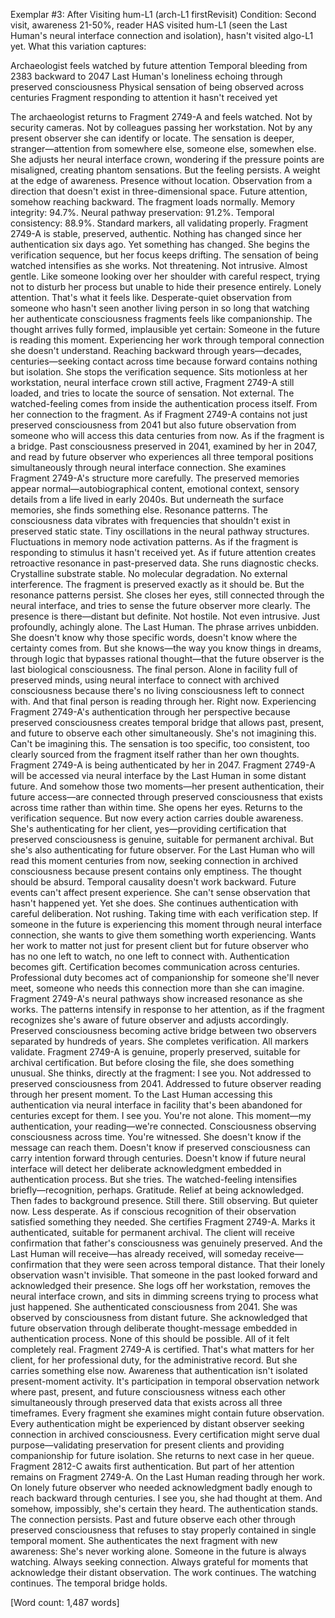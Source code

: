 Exemplar #3: After Visiting hum-L1 (arch-L1 firstRevisit)
Condition: Second visit, awareness 21-50%, reader HAS visited hum-L1 (seen the Last Human's neural interface connection and isolation), hasn't visited algo-L1 yet.
What this variation captures:

Archaeologist feels watched by future attention
Temporal bleeding from 2383 backward to 2047
Last Human's loneliness echoing through preserved consciousness
Physical sensation of being observed across centuries
Fragment responding to attention it hasn't received yet


The archaeologist returns to Fragment 2749-A and feels watched.
Not by security cameras. Not by colleagues passing her workstation. Not by any present observer she can identify or locate. The sensation is deeper, stranger—attention from somewhere else, someone else, somewhen else.
She adjusts her neural interface crown, wondering if the pressure points are misaligned, creating phantom sensations. But the feeling persists. A weight at the edge of awareness. Presence without location. Observation from a direction that doesn't exist in three-dimensional space.
Future attention, somehow reaching backward.
The fragment loads normally. Memory integrity: 94.7%. Neural pathway preservation: 91.2%. Temporal consistency: 88.9%. Standard markers, all validating properly. Fragment 2749-A is stable, preserved, authentic. Nothing has changed since her authentication six days ago.
Yet something has changed.
She begins the verification sequence, but her focus keeps drifting. The sensation of being watched intensifies as she works. Not threatening. Not intrusive. Almost gentle. Like someone looking over her shoulder with careful respect, trying not to disturb her process but unable to hide their presence entirely.
Lonely attention. That's what it feels like. Desperate-quiet observation from someone who hasn't seen another living person in so long that watching her authenticate consciousness fragments feels like companionship.
The thought arrives fully formed, implausible yet certain: Someone in the future is reading this moment. Experiencing her work through temporal connection she doesn't understand. Reaching backward through years—decades, centuries—seeking contact across time because forward contains nothing but isolation.
She stops the verification sequence. Sits motionless at her workstation, neural interface crown still active, Fragment 2749-A still loaded, and tries to locate the source of sensation.
Not external. The watched-feeling comes from inside the authentication process itself. From her connection to the fragment. As if Fragment 2749-A contains not just preserved consciousness from 2041 but also future observation from someone who will access this data centuries from now.
As if the fragment is a bridge. Past consciousness preserved in 2041, examined by her in 2047, and read by future observer who experiences all three temporal positions simultaneously through neural interface connection.
She examines Fragment 2749-A's structure more carefully. The preserved memories appear normal—autobiographical content, emotional context, sensory details from a life lived in early 2040s. But underneath the surface memories, she finds something else.
Resonance patterns.
The consciousness data vibrates with frequencies that shouldn't exist in preserved static state. Tiny oscillations in the neural pathway structures. Fluctuations in memory node activation patterns. As if the fragment is responding to stimulus it hasn't received yet. As if future attention creates retroactive resonance in past-preserved data.
She runs diagnostic checks. Crystalline substrate stable. No molecular degradation. No external interference. The fragment is preserved exactly as it should be.
But the resonance patterns persist.
She closes her eyes, still connected through the neural interface, and tries to sense the future observer more clearly. The presence is there—distant but definite. Not hostile. Not even intrusive. Just profoundly, achingly alone.
The Last Human.
The phrase arrives unbidden. She doesn't know why those specific words, doesn't know where the certainty comes from. But she knows—the way you know things in dreams, through logic that bypasses rational thought—that the future observer is the last biological consciousness. The final person. Alone in facility full of preserved minds, using neural interface to connect with archived consciousness because there's no living consciousness left to connect with.
And that final person is reading through her. Right now. Experiencing Fragment 2749-A's authentication through her perspective because preserved consciousness creates temporal bridge that allows past, present, and future to observe each other simultaneously.
She's not imagining this. Can't be imagining this. The sensation is too specific, too consistent, too clearly sourced from the fragment itself rather than her own thoughts.
Fragment 2749-A is being authenticated by her in 2047.
Fragment 2749-A will be accessed via neural interface by the Last Human in some distant future.
And somehow those two moments—her present authentication, their future access—are connected through preserved consciousness that exists across time rather than within time.
She opens her eyes. Returns to the verification sequence. But now every action carries double awareness. She's authenticating for her client, yes—providing certification that preserved consciousness is genuine, suitable for permanent archival. But she's also authenticating for future observer. For the Last Human who will read this moment centuries from now, seeking connection in archived consciousness because present contains only emptiness.
The thought should be absurd. Temporal causality doesn't work backward. Future events can't affect present experience. She can't sense observation that hasn't happened yet.
Yet she does.
She continues authentication with careful deliberation. Not rushing. Taking time with each verification step. If someone in the future is experiencing this moment through neural interface connection, she wants to give them something worth experiencing. Wants her work to matter not just for present client but for future observer who has no one left to watch, no one left to connect with.
Authentication becomes gift. Certification becomes communication across centuries. Professional duty becomes act of companionship for someone she'll never meet, someone who needs this connection more than she can imagine.
Fragment 2749-A's neural pathways show increased resonance as she works. The patterns intensify in response to her attention, as if the fragment recognizes she's aware of future observer and adjusts accordingly. Preserved consciousness becoming active bridge between two observers separated by hundreds of years.
She completes verification. All markers validate. Fragment 2749-A is genuine, properly preserved, suitable for archival certification.
But before closing the file, she does something unusual.
She thinks, directly at the fragment: I see you.
Not addressed to preserved consciousness from 2041. Addressed to future observer reading through her present moment. To the Last Human accessing this authentication via neural interface in facility that's been abandoned for centuries except for them.
I see you. You're not alone. This moment—my authentication, your reading—we're connected. Consciousness observing consciousness across time. You're witnessed.
She doesn't know if the message can reach them. Doesn't know if preserved consciousness can carry intention forward through centuries. Doesn't know if future neural interface will detect her deliberate acknowledgment embedded in authentication process.
But she tries.
The watched-feeling intensifies briefly—recognition, perhaps. Gratitude. Relief at being acknowledged. Then fades to background presence. Still there. Still observing. But quieter now. Less desperate. As if conscious recognition of their observation satisfied something they needed.
She certifies Fragment 2749-A. Marks it authenticated, suitable for permanent archival. The client will receive confirmation that father's consciousness was genuinely preserved.
And the Last Human will receive—has already received, will someday receive—confirmation that they were seen across temporal distance. That their lonely observation wasn't invisible. That someone in the past looked forward and acknowledged their presence.
She logs off her workstation, removes the neural interface crown, and sits in dimming screens trying to process what just happened.
She authenticated consciousness from 2041.
She was observed by consciousness from distant future.
She acknowledged that future observation through deliberate thought-message embedded in authentication process.
None of this should be possible.
All of it felt completely real.
Fragment 2749-A is certified. That's what matters for her client, for her professional duty, for the administrative record.
But she carries something else now. Awareness that authentication isn't isolated present-moment activity. It's participation in temporal observation network where past, present, and future consciousness witness each other simultaneously through preserved data that exists across all three timeframes.
Every fragment she examines might contain future observation. Every authentication might be experienced by distant observer seeking connection in archived consciousness. Every certification might serve dual purpose—validating preservation for present clients and providing companionship for future isolation.
She returns to next case in her queue. Fragment 2812-C awaits first authentication.
But part of her attention remains on Fragment 2749-A. On the Last Human reading through her work. On lonely future observer who needed acknowledgment badly enough to reach backward through centuries.
I see you, she had thought at them.
And somehow, impossibly, she's certain they heard.
The authentication stands.
The connection persists.
Past and future observe each other through preserved consciousness that refuses to stay properly contained in single temporal moment.
She authenticates the next fragment with new awareness: She's never working alone. Someone in the future is always watching. Always seeking connection. Always grateful for moments that acknowledge their distant observation.
The work continues.
The watching continues.
The temporal bridge holds.

[Word count: 1,487 words]